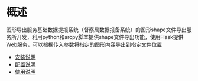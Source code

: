 # 概述

图形导出服务基础数据提报系统（督察局数据报备系统）的图形shape文件导出服务所开发，利用python和arcpy脚本提供shape文件导出功能，使用Flask提供Web服务，可以根据传入参数将指定的图形内容导出到指定文件位置  

 - [安装说明](installation.md)
 - [配置说明](配置说明.md)
 - [使用说明](使用说明.md)